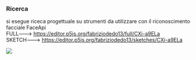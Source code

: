 ### Ricerca  
si esegue riceca progettuale su strumenti da utilizzare con il riconoscimento facciale FaceApi  
FULL---> https://editor.p5js.org/fabriziodedo13/full/CXi-a9ELa  
SKETCH---> https://editor.p5js.org/fabriziodedo13/sketches/CXi-a9ELa  
  
  ![](https://github.com/fabriziodedonatis/archive/blob/master/fabriziodedonatis/Codice/P5_esercizi/maschera%20cerchi/img/img.png)

